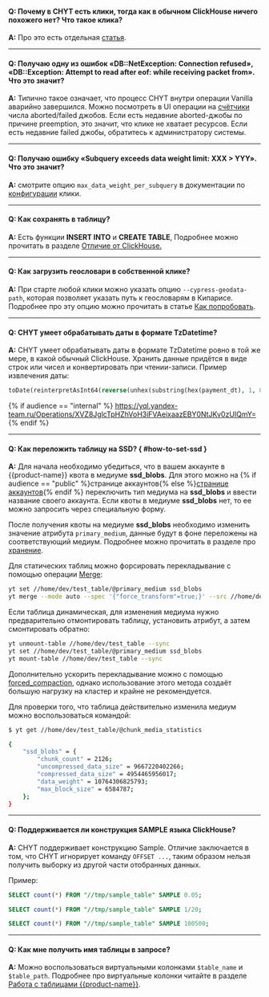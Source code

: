 #### **Q: Почему в CHYT есть клики, тогда как в обычном ClickHouse ничего похожего нет? Что такое клика?**

**A:** Про это есть отдельная [статья](../../user-guide/data-processing/chyt/general.md).

------

#### **Q: Получаю одну из ошибок «DB::NetException: Connection refused», «DB::Exception: Attempt to read after eof: while receiving packet from». Что это значит?**

 **A:** Типично такое означает, что процесс CHYT внутри операции Vanilla аварийно завершился. Можно посмотреть в UI операции на [счётчики](../../user-guide/data-processing/chyt/cliques/ui.md) числа aborted/failed джобов. Если есть недавние aborted-джобы по причине preemption, это значит, что клике не хватает ресурсов. Если есть недавние failed джобы, обратитесь к администратору системы.

------

#### **Q: Получаю ошибку «Subquery exceeds data weight limit: XXX > YYY». Что это значит?**

**A:** смотрите опцию `max_data_weight_per_subquery` в документации по [конфигурации](../../user-guide/data-processing/chyt/reference/configuration.md#yt) клики.

------

#### **Q: Как сохранять в таблицу?**

**A:** Есть функции **INSERT INTO** и **CREATE TABLE**, Подробнее можно прочитать в разделе [Отличие от ClickHouse.](../../user-guide/data-processing/chyt/yt-tables.md#save)


------

#### **Q: Как загрузить геословари в собственной клике?**

**A:** При старте любой клики можно указать опцию `--cypress-geodata-path`, которая позволяет указать путь к геословарям в Кипарисе. Подробнее про эту опцию можно прочитать в статье [Как попробовать](../../user-guide/data-processing/chyt/try-chyt.md).

------

#### **Q: CHYT умеет обрабатывать даты в формате TzDatetime?**

**A:**  CHYT умеет обрабатывать даты в формате TzDatetime ровно в той же мере, в какой обычный ClickHouse. Хранить данные придётся в виде строк или чисел и конвертировать при чтении-записи. Пример извлечения даты:

```sql
toDate(reinterpretAsInt64(reverse(unhex(substring(hex(payment_dt), 1, 8)))))
```

{% if audience == "internal" %}
https://yql.yandex-team.ru/Operations/XVZ8JglcTpHZhVoH3iFVAeixaazEBY0NtJKv0zUIQmY=
{% endif %}

------

#### **Q: Как переложить таблицу на SSD?** { #how-to-set-ssd }

**A:** Для начала необходимо убедиться, что в вашем аккаунте в {{product-name}} квота в медиуме **ssd_blobs**. Для этого можно на {% if audience == "public" %}странице аккаунтов{% else %}[странице аккаунтов](https://yt.yandex-team.ru/hahn/accounts/general?medium=ssd_blobs){% endif %} переключить тип медиума на **ssd_blobs** и ввести название своего аккаунта. Если квоты в медиуме **ssd_blobs** нет, то ее можно запросить через специальную форму.

После получения квоты на медиуме **ssd_blobs** необходимо изменить значение атрибута `primary_medium`, данные будут в фоне переложены на соответствующий медиум. Подробнее можно прочитать в разделе про [хранение](../../faq/faq.md#storage).

Для статических таблиц можно форсировать перекладывание с помощью операции [Merge](../../user-guide/data-processing/operations/merge.md):

```bash
yt set //home/dev/test_table/@primary_medium ssd_blobs
yt merge --mode auto --spec '{"force_transform"=true;}' --src //home/dev/test_table --dst //home/dev/test_table
```

Если таблица динамическая, для изменения медиума нужно предварительно отмонтировать таблицу,
установить атрибут, а затем смонтировать обратно:

```bash
yt unmount-table //home/dev/test_table --sync
yt set //home/dev/test_table/@primary_medium ssd_blobs
yt mount-table //home/dev/test_table --sync
```

Дополнительно ускорить перекладывание можно с помощью [forced_compaction](../../user-guide/dynamic-tables/overview.md#attributes), однако использование этого метода создаёт большую нагрузку на кластер и крайне не рекомендуется.

Для проверки того, что таблица действительно изменила медиум можно воспользоваться командой:

```bash
$ yt get //home/dev/test_table/@chunk_media_statistics

{
    "ssd_blobs" = {
        "chunk_count" = 2126;
        "uncompressed_data_size" = 9667220402266;
        "compressed_data_size" = 4954465956017;
        "data_weight" = 10764306825793;
        "max_block_size" = 6584787;
    };
}
```

------

#### **Q: Поддерживается ли конструкция SAMPLE языка ClickHouse?**

**A:** CHYT поддерживает конструкцию Sample. Отличие заключается в том, что CHYT игнорирует команду `OFFSET ...`, таким образом нельзя получить выборку из другой части отобранных данных.

  Пример:

  ```SQL
  SELECT count(*) FROM "//tmp/sample_table" SAMPLE 0.05;

  SELECT count(*) FROM "//tmp/sample_table" SAMPLE 1/20;

  SELECT count(*) FROM "//tmp/sample_table" SAMPLE 100500;
  ```

------

#### **Q: Как мне получить имя таблицы в запросе?**

**A:** Можно воспользоваться виртуальными колонками `$table_name` и `$table_path`. Подробнее про виртуальные колонки читайте в разделе [Работа с таблицами {{product-name}}](../../user-guide/data-processing/chyt/yt-tables.md##virtual_columns).
